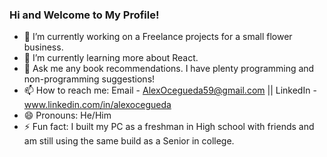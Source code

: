 ### Hi and Welcome to My Profile!

- 🔭 I’m currently working on a Freelance projects for a small flower business. 
- 🌱 I’m currently learning more about React.
- 💬 Ask me any book recommendations. I have plenty programming and non-programming suggestions! 
- 📫 How to reach me: Email - AlexOcegueda59@gmail.com || LinkedIn - www.linkedin.com/in/alexocegueda
- 😄 Pronouns: He/Him
- ⚡ Fun fact: I built my PC as a freshman in High school with friends and am still using the same build as a Senior in college. 
